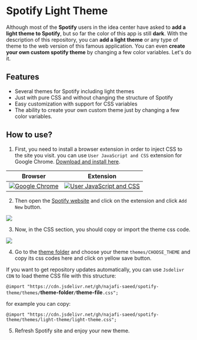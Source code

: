 # Spotify Light Theme
Although most of the **Spotify** users in the idea center have asked to **add a light theme to Spotify**, but so far the color of this app is still **dark**.
With the description of this repository, you can **add a light theme** or any type of theme to the web version of this famous application. You can even **create your own custom spotify theme** by changing a few color variables. Let's do it.


## Features

- Several themes for Spotify including light themes
- Just with pure CSS and without changing the structure of Spotify
- Easy customization with support for CSS variables
- The ability to create your own custom theme just by changing a few color variables.

## How to use?

1) First, you need to install a browser extension in order to inject CSS to the site you visit. you can use `User JavaScript and CSS` extension for Google Chrome. [Download and install here](https://chrome.google.com/webstore/detail/user-javascript-and-css/nbhcbdghjpllgmfilhnhkllmkecfmpld?hl=en "Download and install here").

| Browser        | Extension   |
| ------------ | ------------ |
|  [![Google Chrome](https://www.google.com/chrome/static/images/chrome-logo-m100.svg "Google Chrome")](https://chrome.google.com/webstore/detail/user-javascript-and-css/nbhcbdghjpllgmfilhnhkllmkecfmpld?hl=en "Google Chrome") | [![User JavaScript and CSS](https://lh3.googleusercontent.com/1TSw8ZPwr2VvUZlY1cbAPOWo5cisrfpazmTpfGH4YWGTLCJLUq23LMSKuS5ee-bBP5C0GL8wsbpV9iQ9zLEQ6Dv8Vw=w128-h128-e365-rj-sc0x00ffffff "User JavaScript and CSS")](https://chrome.google.com/webstore/detail/user-javascript-and-css/nbhcbdghjpllgmfilhnhkllmkecfmpld?hl=en "User JavaScript and CSS")  |

2) Then open the [Spotify website](https://open.spotify.com/ "Spotify website") and click on the extension and click `Add New` button.

![](https://i.ibb.co/hMm6YxJ/image.png)

3) Now, in the CSS section, you should copy or import the theme css code.

![](https://i.ibb.co/M2XcZrj/image.png)

4) Go to the [theme folder](https://github.com/najafi-saeed/spotify-theme/tree/development/themes "folder") and choose your theme `themes/CHOOSE_THEME` and copy its css codes here and click on yellow save button. 

If you want to get repository updates automatically, you can use `Jsdelivr CDN` to load theme CSS file with this structure:

`@import "https://cdn.jsdelivr.net/gh/najafi-saeed/spotify-theme/themes/`**theme-folder**`/`**theme-file**`.css";`

for example you can copy:
```
@import "https://cdn.jsdelivr.net/gh/najafi-saeed/spotify-theme/themes/light-theme/light-theme.css";
```

5) Refresh Spotify site and enjoy your new theme.